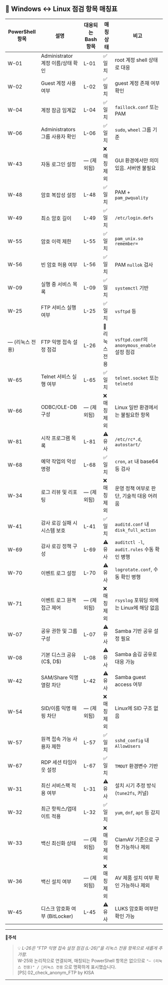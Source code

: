 ## 🧩 Windows ↔ Linux 점검 항목 매칭표

| PowerShell 항목 | 설명                        | 대응되는 Bash 항목 | 매칭 상태    | 비고                                      |
| ------------- | ------------------------- | ------------ | -------- | --------------------------------------- |
| W-01          | Administrator 계정 이름/상태 확인 | L-01         | ✅ 일치  | root 계정 shell 상태로 대응                    |
| W-02          | Guest 계정 사용 여부            | L-02         | ✅ 일치  | guest 계정 존재 여부 확인                       |
| W-04          | 계정 잠금 임계값                 | L-04         | ✅ 일치  | `faillock.conf` 또는 PAM                  |
| W-06          | Administrators 그룹 사용자 확인  | L-06         | ✅ 일치  | `sudo`, `wheel` 그룹 기준                   |
| W-43          | 자동 로그인 설정                 | — (제외됨)      | ❌ 매칭 제외  | GUI 환경에서만 의미 있음. 서버엔 불필요                |
| W-48          | 암호 복잡성 설정                 | L-48         | ✅ 일치  | PAM + `pam_pwquality`                   |
| W-49          | 최소 암호 길이                  | L-49         | ✅ 일치  | `/etc/login.defs`                       |
| W-55          | 암호 이력 제한                  | L-55         | ✅ 일치  | `pam_unix.so remember=`                 |
| W-56          | 빈 암호 허용 여부                | L-56         | ✅ 일치  | PAM `nullok` 검사                         |
| W-09          | 실행 중 서비스 목록               | L-09         | ✅ 일치  | `systemctl` 기반                          |
| W-25          | FTP 서비스 실행 여부             | L-25         | ✅ 일치  | `vsftpd` 등                              |
| — (리눅스 전용)    | FTP 익명 접속 설정 점검           | L-26         | 🐧리눅스전용 | `vsftpd.conf`의 `anonymous_enable` 설정 점검 |
| W-65          | Telnet 서비스 실행 여부          | L-65         | ✅ 일치  | `telnet.socket` 또는 `telnetd`            |
| W-66          | ODBC/OLE-DB 구성            | — (제외됨)      | ❌ 매칭 제외  | Linux 일반 환경에서는 불필요한 항목                  |
| W-81          | 시작 프로그램 목록                | L-81         | ⚠️ 유사 | `/etc/rc*.d`, `autostart/`              |
| W-68          | 예약 작업의 악성 명령              | L-68         | ✅ 일치  | `cron`, `at` 내 base64 등 검사              |
| W-34          | 로그 리뷰 및 리포팅               | — (제외됨)      | ❌ 매칭 제외  | 운영 정책 여부로 판단, 기술적 대응 어려움                |
| W-41          | 감사 로깅 실패 시 시스템 보호         | L-41         | ✅ 일치  | `auditd.conf` 내 `disk_full_action`      |
| W-69          | 감사 로깅 정책 구성               | L-69         | ⚠️ 유사 | `auditctl -l`, `audit.rules` 수동 확인 병행   |
| W-70          | 이벤트 로그 설정                 | L-70         | ⚠️ 유사 | `logrotate.conf`, 수동 확인 병행              |
| W-71          | 이벤트 로그 원격 접근 제어           | — (제외됨)      | ❌ 매칭 제외  | `rsyslog` 포워딩 외에는 Linux에 해당 없음          |
| W-07          | 공유 권한 및 그룹 구성             | L-07         | ⚠️ 유사 | Samba 기반 공유 설정 필요                       |
| W-08          | 기본 디스크 공유 (C\$, D\$)      | L-08         | ⚠️ 유사 | Samba 숨김 공유로 대응 가능                      |
| W-42          | SAM/Share 익명 열람 차단        | L-42         | ⚠️ 유사 | Samba guest access 여부                   |
| W-54          | SID/이름 익명 매핑 차단           | — (제외됨)      | ❌ 매칭 제외  | Linux에 SID 구조 없음                        |
| W-57          | 원격 접속 가능 사용자 제한           | L-57         | ✅ 일치  | `sshd_config` 내 `AllowUsers`            |
| W-67          | RDP 세션 타임아웃 설정            | L-67         | ✅ 일치  | `TMOUT` 환경변수 기반                         |
| W-31          | 최신 서비스팩 적용 여부             | L-31         | ⚠️ 유사 | 설치 시기 추정 방식 (`tune2fs`, 커널)             |
| W-32          | 최근 핫픽스/업데이트 적용            | L-32         | ✅ 일치  | `yum`, `dnf`, `apt` 등 감지                |
| W-33          | 백신 최신화 상태                 | — (제외됨)      | ❌ 매칭 제외  | ClamAV 기준으로 구현 가능하나 제외                  |
| W-36          | 백신 설치 여부                  | — (제외됨)      | ❌ 매칭 제외  | AV 제품 설치 여부 확인 가능하나 제외                  |
| W-45          | 디스크 암호화 여부 (BitLocker)    | L-45         | ⚠️ 유사 | LUKS 암호화 여부만 확인 가능                      |

---

🧾**주석**  
> 💡 *L-26은 “FTP 익명 접속 설정 점검 (L-26)”을 리눅스 전용 항목으로 새롭게 추가함.*  
> W-25와 논리적으로 연결되며, 매칭되는 PowerShell 항목은 없으므로 `"— (리눅스 전용)" / 🐧리눅스 전용` 으로 명확하게 표시했습니다.  
> [PS] 02_check_anonym_FTP by KISA

---
